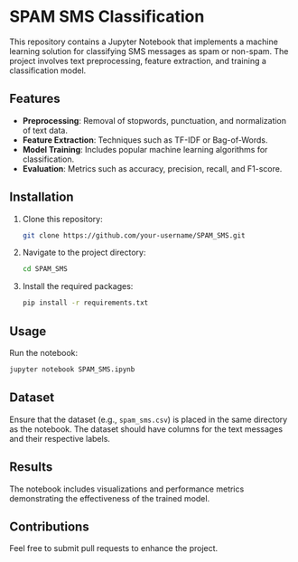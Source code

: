 # SPAM SMS Classification

This repository contains a Jupyter Notebook that implements a machine learning solution for classifying SMS messages as spam or non-spam. The project involves text preprocessing, feature extraction, and training a classification model.

## Features
- **Preprocessing**: Removal of stopwords, punctuation, and normalization of text data.
- **Feature Extraction**: Techniques such as TF-IDF or Bag-of-Words.
- **Model Training**: Includes popular machine learning algorithms for classification.
- **Evaluation**: Metrics such as accuracy, precision, recall, and F1-score.

## Installation
1. Clone this repository:
   ```bash
   git clone https://github.com/your-username/SPAM_SMS.git
   ```
2. Navigate to the project directory:
   ```bash
   cd SPAM_SMS
   ```
3. Install the required packages:
   ```bash
   pip install -r requirements.txt
   ```

## Usage
Run the notebook:
```bash
jupyter notebook SPAM_SMS.ipynb
```

## Dataset
Ensure that the dataset (e.g., `spam_sms.csv`) is placed in the same directory as the notebook. The dataset should have columns for the text messages and their respective labels.

## Results
The notebook includes visualizations and performance metrics demonstrating the effectiveness of the trained model.

## Contributions
Feel free to submit pull requests to enhance the project.
